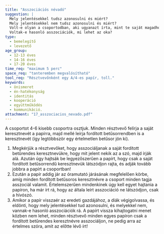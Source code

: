 ```yaml
---
title: "Asszociációs névadó"
suggestion: | 
  Mely jelentésekkel tudsz azonosulni és miért?
  Mely jelentésekkel nem tudsz azonosulni és miért?
  Volt-e olyan a csoportodban, aki ugyanazt írta, mint te saját magadhoz?
  Voltak-e hasonló asszociációk, mi lehet az oka?
type:
  - bemelegítő
  - levezető
age_group:
  - 12-13 éves
  - 14-16 éves
  - 17-20 éves
time_req: "maximum 5 perc"
space_req: "tanteremben megvalósítható"
tool_req: "Résztvevőnként egy A/4-es papír, toll."
keywords: 
  - önismeret
  - én-hatékonyság
  - identitás
  - kooperáció
  - együttműködés
  - kommunikáció.
attachment: "17_asszociacios_nevado.pdf"
---
```


 A csoportot 4-6 kisebb csoportra osztjuk. Minden résztvevő felírja a saját keresztnevét a papírra, majd mellé leírja fordított betűsorrendben is a keresztnevét (így legtöbbször egy értelmetlen betűsor jön ki).
1. Megkérjük a résztvevőket, hogy asszociáljanak a saját fordított betűrendes keresztnevükre, hogy mit jelent nekik az a szó, majd írják alá. Azután úgy hajtsák be legyezőszerűen a papírt, hogy csak a saját fordított betűsorrendű keresztnevük látszódjon rajta, és adják tovább jobbra a papírt a csoportban!
2. Ezután a papír addig jár az óramutató járásának megfelelően körbe, amíg minden fordított betűsoros keresztnévre a csoport minden tagja asszociál valamit. Értelemszerűen mindenkinek úgy kell egyet hajtania a papíron, ha már írt rá, hogy az általa leírt asszociáció ne látszódjon, csak a hívószó.
3. Amikor a papír visszaér az eredeti gazdájához, a diák végigolvassa, és eldönti, hogy mely jelentésekkel tud azonosulni, és melyekkel nem, vannak-e hasonló asszociációk rá.
A papírt vissza kihajtogatni menet közben nem lehet, minden résztvevő minden egyes papíron csak a fordított betűrendes keresztnévre asszociáljon, ne pedig arra az értelmes szóra, amit az előtte lévő írt!  
  
